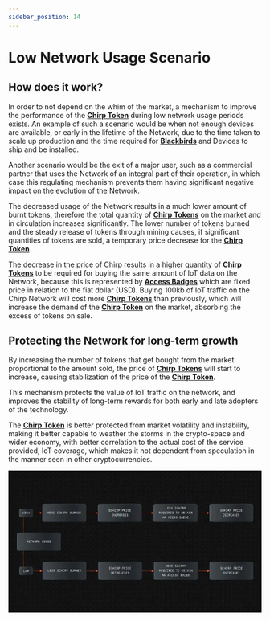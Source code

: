```yaml
---
sidebar_position: 14
---
```


# Low Network Usage Scenario

## How does it work?

In order to not depend on the whim of the market, a mechanism to improve the performance of the **[Chirp Token](chirp-tokens.md)** during low network usage periods exists. An example of such a scenario would be when not enough devices are available, or early in the lifetime of the Network, due to the time taken to scale up production and the time required for **[Blackbirds](docs/Hardware/Blackbird/Blackbird.md)**  and Devices to ship and be installed. 

Another scenario would be the exit of a major user, such as a commercial partner that uses the Network of an integral part of their operation, in which case this regulating mechanism prevents them having significant negative impact on the evolution of the Network.

The decreased usage of the Network results in a much lower amount of burnt tokens, therefore the total quantity of **[Chirp Tokens](chirp-tokens.md)** on the market and in circulation increases significantly. The lower number of tokens burned and the steady release of tokens through mining causes, if significant quantities of tokens are sold, a temporary price decrease for the **[Chirp Token](chirp-tokens.md)**.

The decrease in the price of Chirp results in a higher quantity of **[Chirp Tokens](chirp-tokens.md)** to be required for buying the same amount of IoT data on the Network, because this is represented by **[Access Badges](access-badges.md)** which are fixed price in relation to the fiat dollar (USD). Buying 100kb of IoT traffic on the Chirp Network will cost more **[Chirp Tokens](chirp-tokens.md)** than previously, which will increase the demand of the **[Chirp Token](chirp-tokens.md)** on the market, absorbing the excess of tokens on sale. 

## Protecting the Network for long-term growth

By increasing the number of tokens that get bought from the market proportional to the amount sold, the price of **[Chirp Tokens](chirp-tokens.md)** will start to increase, causing stabilization of the price of the **[Chirp Token](chirp-tokens.md)**.

This mechanism protects the value of IoT traffic on the network, and improves the stability of long-term rewards for both early and late adopters of the technology. 

The **[Chirp Token](chirp-tokens.md)** is better protected from market volatility and instability, making it better capable to weather the storms in the crypto-space and wider economy, with better correlation to the actual cost of the service provided, IoT coverage, which makes it not dependent from speculation in the manner seen in other cryptocurrencies.

![Low Network Usage](usage.png)
 
